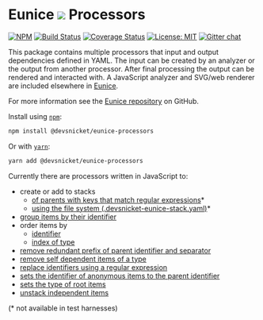 # Eunice ![](https://raw.githubusercontent.com/DevSnicket/eunice/master/arrows/default-height.svg?sanitize=true) Processors

[![NPM](https://img.shields.io/npm/v/@devsnicket/eunice-processors.svg)](https://www.npmjs.com/package/@devsnicket/eunice-processors
) [![Build Status](https://travis-ci.org/DevSnicket/eunice-processors.svg?branch=master)](https://travis-ci.org/DevSnicket/eunice-processors) [![Coverage Status](https://coveralls.io/repos/github/DevSnicket/eunice-processors/badge.svg?branch=master&c=1)](https://coveralls.io/github/DevSnicket/eunice-processors?branch=master) [![License: MIT](https://img.shields.io/badge/License-MIT-yellow.svg)](https://opensource.org/licenses/MIT) [![Gitter chat](https://badges.gitter.im/devsnicket-eunice/gitter.png)](https://gitter.im/devsnicket-eunice)

This package contains multiple processors that input and output dependencies defined in YAML. The input can be created by an analyzer or the output from another processor. After final processing the output can be rendered and interacted with. A JavaScript analyzer and SVG/web renderer are included elsewhere in [Eunice](https://www.github.com/DevSnicket/Eunice).

For more information see the [Eunice repository](https://github.com/DevSnicket/Eunice#readme) on GitHub.

Install using [`npm`](https://www.npmjs.com/package/@devsnicket/eunice-processors):

```bash
npm install @devsnicket/eunice-processors
```
Or with [`yarn`](https://yarnpkg.com/en/package/@devsnicket/eunice-processors):

```bash
yarn add @devsnicket/eunice-processors
```

Currently there are processors written in JavaScript to:
- create or add to stacks
	- [of parents with keys that match regular expressions](stacking/createOrAddToStacksOfParentMatch)*
	- [using the file system (.devsnicket-eunice-stack.yaml)](stacking/createOrAddToStacksUsingFileSystem)*
- [group items by their identifier](groupItemsByIdentifierSeparator)
- order items by
	- [identifier](sorting/orderItemsByIdentifier)
	- [index of type](sorting/orderItemsByIndexOfType)
- [remove redundant prefix of parent identifier and separator](removeRedundantParentIdentifierPrefix)
- [remove self dependent items of a type](removeSelfDependentItemsOfType)
- [replace identifiers using a regular expression](replaceIdentifiers)
- [sets the identifier of anonymous items to the parent identifier](setIdentifierOfAnonymousToParent)
- [sets the type of root items](setTypeOfRootItems)
- [unstack independent items](unstackIndependent)

(\* not available in test harnesses)
